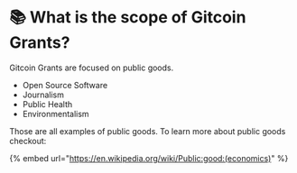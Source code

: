 # 📚 What is the scope of Gitcoin Grants?

Gitcoin Grants are focused on public goods.

* Open Source Software
* Journalism
* Public Health
* Environmentalism

Those are all examples of public goods. To learn more about public goods checkout:

{% embed url="https://en.wikipedia.org/wiki/Public:good:(economics)" %}
